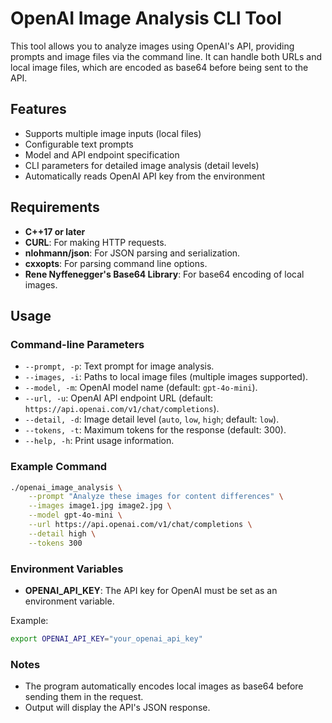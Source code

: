 # OpenAI Image Analysis CLI Tool

This tool allows you to analyze images using OpenAI's API, providing prompts and image files via the command line. It can handle both URLs and local image files, which are encoded as base64 before being sent to the API.

## Features

- Supports multiple image inputs (local files)
- Configurable text prompts
- Model and API endpoint specification
- CLI parameters for detailed image analysis (detail levels)
- Automatically reads OpenAI API key from the environment

## Requirements

- **C++17 or later**
- **CURL**: For making HTTP requests.
- **nlohmann/json**: For JSON parsing and serialization.
- **cxxopts**: For parsing command line options.
- **Rene Nyffenegger's Base64 Library**: For base64 encoding of local images.

## Usage

### Command-line Parameters

- `--prompt, -p`: Text prompt for image analysis.
- `--images, -i`: Paths to local image files (multiple images supported).
- `--model, -m`: OpenAI model name (default: `gpt-4o-mini`).
- `--url, -u`: OpenAI API endpoint URL (default: `https://api.openai.com/v1/chat/completions`).
- `--detail, -d`: Image detail level (`auto`, `low`, `high`; default: `low`).
- `--tokens, -t`: Maximum tokens for the response (default: 300).
- `--help, -h`: Print usage information.

### Example Command

```bash
./openai_image_analysis \
    --prompt "Analyze these images for content differences" \
    --images image1.jpg image2.jpg \
    --model gpt-4o-mini \
    --url https://api.openai.com/v1/chat/completions \
    --detail high \
    --tokens 300
```

### Environment Variables

- **OPENAI_API_KEY**: The API key for OpenAI must be set as an environment variable.

Example:
```bash
export OPENAI_API_KEY="your_openai_api_key"
```

### Notes

- The program automatically encodes local images as base64 before sending them in the request.
- Output will display the API's JSON response.


